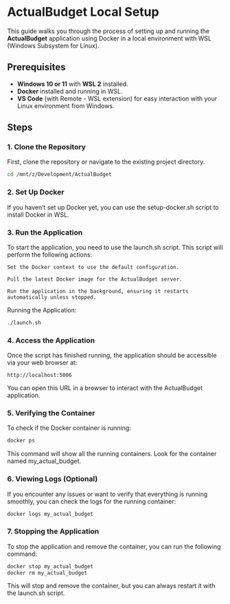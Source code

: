 # ActualBudget Local Setup

This guide walks you through the process of setting up and running the **ActualBudget** application using Docker in a local environment with WSL (Windows Subsystem for Linux).

## Prerequisites

- **Windows 10 or 11** with **WSL 2** installed.
- **Docker** installed and running in WSL.
- **VS Code** (with Remote - WSL extension) for easy interaction with your Linux environment from Windows.

## Steps

### 1. Clone the Repository

First, clone the repository or navigate to the existing project directory.

```bash
cd /mnt/z/Development/ActualBudget
```

### 2. Set Up Docker

If you haven’t set up Docker yet, you can use the setup-docker.sh script to install Docker in WSL.

### 3. Run the Application

To start the application, you need to use the launch.sh script. This script will perform the following actions:

    Set the Docker context to use the default configuration.

    Pull the latest Docker image for the ActualBudget server.

    Run the application in the background, ensuring it restarts automatically unless stopped.

Running the Application:

```bash
./launch.sh
```

### 4. Access the Application

Once the script has finished running, the application should be accessible via your web browser at:

```arduino
http://localhost:5006
```
You can open this URL in a browser to interact with the ActualBudget application.

### 5. Verifying the Container

To check if the Docker container is running:

```bash
docker ps
```

This command will show all the running containers. Look for the container named my_actual_budget.

### 6. Viewing Logs (Optional)

If you encounter any issues or want to verify that everything is running smoothly, you can check the logs for the running container:

```bash
docker logs my_actual_budget
```

### 7. Stopping the Application

To stop the application and remove the container, you can run the following command:

```bash
docker stop my_actual_budget
docker rm my_actual_budget
```

This will stop and remove the container, but you can always restart it with the launch.sh script.